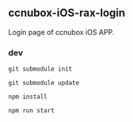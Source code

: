 ## ccnubox-iOS-rax-login

Login page of ccnubox iOS APP.

### dev

`git submodule init`

`git submodule update`

`npm install`

`npm run start`
